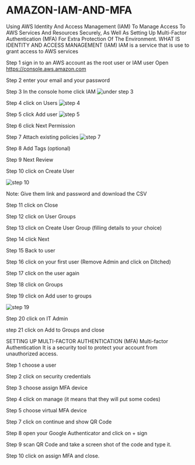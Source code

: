 # AMAZON-IAM-AND-MFA
Using AWS Identity And Access Management (IAM) To Manage Access To AWS Services And Resources Securely, As Well As Setting Up Multi-Factor Authentication (MFA) For Extra Protection Of The Environment.
WHAT IS IDENTITY AND ACCESS MANAGEMENT (IAM)
IAM is a service that is use to grant access to AWS services

Step 1 sign in to an AWS account as the root user or IAM user Open https://console.aws.amazon.com

Step 2 enter your email and your password

Step 3 In the console home click IAM
![under step 3](https://user-images.githubusercontent.com/104633983/191880712-a1988a92-050b-4bc7-a704-29040aaa6f71.PNG)

Step 4 click on Users
![step 4](https://user-images.githubusercontent.com/104633983/191882244-45dc3c2c-690e-4f38-87c7-b967ad7a8729.PNG)

Step 5 click Add user
![step 5](https://user-images.githubusercontent.com/104633983/191882700-65a74aae-1fe5-4614-b379-959c5535e4d2.PNG)

 
Step 6 click Next Permission

Step 7 Attach existing policies
![step 7](https://user-images.githubusercontent.com/104633983/191883122-ac7c3cf8-550f-422a-a286-13d05c9aa411.PNG)

Step 8 Add Tags (optional)

Step 9 Next Review
 
Step 10 click on Create User 

![step 10](https://user-images.githubusercontent.com/104633983/191883923-d8596d5f-7691-4eb9-a67d-a44539331b58.PNG)

Note: Give them link and password and download the CSV

Step 11 click on Close

Step 12 click on User Groups

Step 13 click on Create User Group (filling details to your choice)
 
Step 14 click Next

Step 15 Back to user

Step 16 click on your first user (Remove Admin and click on Ditched)

Step 17 click on the user again

Step 18 click on Groups

Step 19 click on Add user to groups

![step 19](https://user-images.githubusercontent.com/104633983/191884344-b34e6300-4c0e-471b-aae5-38004fbef042.PNG)

Step 20 click on IT Admin

step 21 click on Add to Groups and close

SETTING UP MULTI-FACTOR AUTHENTICATION (MFA)
Multi-factor Authentication
It is a security tool to protect your account from unauthorized access.

Step 1 choose a user

Step 2 click on security credentials

Step 3 choose assign MFA device

Step 4 click on manage (it means that they will put some codes)

Step 5 choose virtual MFA device
 
Step 7 click on continue and show QR Code

Step 8 open your Google Authenticator and click on + sign

Step 9 scan QR Code and take a screen shot of the code and type it.

Step 10 click on assign MFA and close.
 

